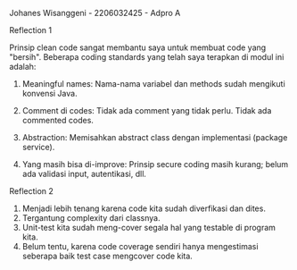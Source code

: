 Johanes Wisanggeni - 2206032425 - Adpro A

Reflection 1

Prinsip clean code sangat membantu saya untuk membuat code yang "bersih". Beberapa coding standards yang telah saya terapkan
di modul ini adalah:
1. Meaningful names:
   Nama-nama variabel dan methods sudah mengikuti konvensi Java.
2. Comment di codes:
   Tidak ada comment yang tidak perlu. Tidak ada commented codes.
3. Abstraction:
   Memisahkan abstract class dengan implementasi (package service).
   
4. Yang masih bisa di-improve: Prinsip secure coding masih kurang; belum ada validasi input, autentikasi, dll. 

Reflection 2

1. Menjadi lebih tenang karena code kita sudah diverfikasi dan dites. 
2. Tergantung complexity dari classnya. 
3. Unit-test kita sudah meng-cover segala hal yang testable di program kita.
4. Belum tentu, karena code coverage sendiri hanya mengestimasi seberapa baik test case mengcover code kita. 